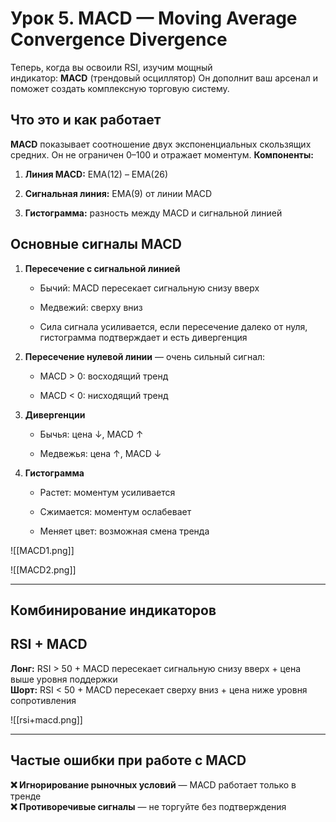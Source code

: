 # Урок 5. MACD — Moving Average Convergence Divergence

Теперь, когда вы освоили RSI, изучим мощный индикатор: **MACD** (трендовый осциллятор) Он дополнит ваш арсенал и поможет создать комплексную торговую систему.
## Что это и как работает

**MACD** показывает соотношение двух экспоненциальных скользящих средних. Он не ограничен 0–100 и отражает моментум.
**Компоненты:**

1. **Линия MACD:** EMA(12) – EMA(26)
    
2. **Сигнальная линия:** EMA(9) от линии MACD
    
3. **Гистограмма:** разность между MACD и сигнальной линией

## Основные сигналы MACD

1. **Пересечение с сигнальной линией**
    
    - Бычий: MACD пересекает сигнальную снизу вверх
        
    - Медвежий: сверху вниз
        
    - Сила сигнала усиливается, если пересечение далеко от нуля, гистограмма подтверждает и есть дивергенция
        
2. **Пересечение нулевой линии** — очень сильный сигнал:
    
    - MACD > 0: восходящий тренд
        
    - MACD < 0: нисходящий тренд
        
3. **Дивергенции**
    
    - Бычья: цена ↓, MACD ↑
        
    - Медвежья: цена ↑, MACD ↓
        
4. **Гистограмма**
    
    - Растет: моментум усиливается
        
    - Сжимается: моментум ослабевает
        
    - Меняет цвет: возможная смена тренда
        

![[MACD1.png]]

![[MACD2.png]]

---

## Комбинирование индикаторов

## RSI + MACD

**Лонг:** RSI > 50 + MACD пересекает сигнальную снизу вверх + цена выше уровня поддержки  
**Шорт:** RSI < 50 + MACD пересекает сверху вниз + цена ниже уровня сопротивления

![[rsi+macd.png]]

---
## Частые ошибки при работе с MACD

**❌ Игнорирование рыночных условий** — MACD работает только в тренде   
**❌ Противоречивые сигналы** — не торгуйте без подтверждения